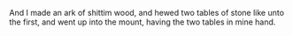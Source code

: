 And I made an ark of shittim wood, and hewed two tables of stone like unto the first, and went up into the mount, having the two tables in mine hand.

